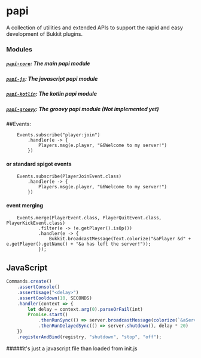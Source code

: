 # papi
A collection of utilities and extended APIs to support the rapid and easy development of Bukkit plugins. 
### Modules
##### [`papi-core`](https://github.com/PepejHa4ker/papi-core/tree/master/papi): The main papi module
##### [`papi-js`](https://github.com/PepejHa4ker/papi-js/tree/master/papi-js): The javascript papi module
##### [`papi-kotlin`](https://github.com/PepejHa4ker/papi-core/tree/master/papi): The kotlin papi module 
##### [`papi-groovy`](https://github.com/PepejHa4ker/papi-core/tree/master/papi): The groovy papi module (Not implemented yet)

##Events:
```
    Events.subscribe("player:join")
        .handler(e -> {
            Players.msg(e.player, "&6Welcome to my server!")
        })
```
#### or standard spigot events
```
    Events.subscribe(PlayerJoinEvent.class)
        .handler(e -> {
            Players.msg(e.player, "&6Welcome to my server!")
        })
```
#### event merging
```
    Events.merge(PlayerEvent.class, PlayerQuitEvent.class, PlayerKickEvent.class)
            .filter(e -> !e.getPlayer().isOp())
            .handler(e -> {
                Bukkit.broadcastMessage(Text.colorize("&aPlayer &d" + e.getPlayer().getName() + "&a has left the server!"));
            });
```
## JavaScript

```javascript 1.6
Commands.create()
    .assertConsole()
    .assertUsage("<delay>")
    .assertCooldown(10, SECONDS)
    .handler(context => {
        let delay = context.arg(0).parseOrFail(int)
        Promise.start()
       	 	.thenRunSync(() => server.broadcastMessage(colorize(`&aServer will shutdown in &d${delay}&a seconds`)))
       		.thenRunDelayedSync(() => server.shutdown(), delay * 20)
    })
    .registerAndBind(registry, "shutdown", "stop", "off");	
```
#####it's just a javascript file than loaded from init.js


